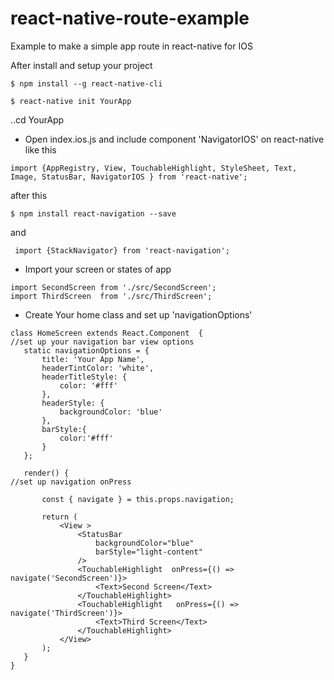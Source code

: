 # react-native-route-example
Example to make a simple app route in react-native for IOS

After install and setup your project 
   ```
$ npm install --g react-native-cli  
  ```
  
   ```
$ react-native init YourApp  
  ```

..cd YourApp 

- Open index.ios.js and include component 'NavigatorIOS' on react-native like this
 
 ```
 import {AppRegistry, View, TouchableHighlight, StyleSheet, Text, Image, StatusBar, NavigatorIOS } from 'react-native';
 ```
 
after this
 ```
$ npm install react-navigation --save  
 ```
and  
 ```
  import {StackNavigator} from 'react-navigation'; 
 ```

- Import  your screen  or states of app

 ```
import SecondScreen from './src/SecondScreen';
import ThirdScreen  from './src/ThirdScreen';
  ```
  - Create Your home class and set up 'navigationOptions'
  
 ```
class HomeScreen extends React.Component  {
//set up your navigation bar view options
    static navigationOptions = {
        title: 'Your App Name',
        headerTintColor: 'white',
        headerTitleStyle: {
            color: '#fff'
        },
        headerStyle: {
            backgroundColor: 'blue'
        },
        barStyle:{
            color:'#fff'
        }
    };

    render() {
//set up navigation onPress

        const { navigate } = this.props.navigation;

        return (
            <View >
                <StatusBar
                    backgroundColor="blue"
                    barStyle="light-content"
                />
                <TouchableHighlight  onPress={() => navigate('SecondScreen')}>
                    <Text>Second Screen</Text>
                </TouchableHighlight>
                <TouchableHighlight   onPress={() => navigate('ThirdScreen')}>
                    <Text>Third Screen</Text>
                </TouchableHighlight>
            </View>
        );
    }
}
 ```
